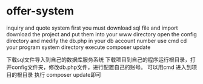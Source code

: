# offer-system
inquiry and quote system
first you must download sql file and import
download the project and put them into your www directory
open the config directory and medify the db.php in your db account number
use cmd cd your program system directory execute composer update


下载sql文件导入到自己的数据库服务系统
下载项目到自己的程序运行根目录，打开config文件夹，修改db.php文件，进行配置自己的账号。
可以用cmd  进入到项目的根目录  执行 composer update即可
